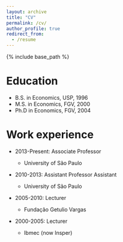 ```yaml
---
layout: archive
title: "CV"
permalink: /cv/
author_profile: true
redirect_from:
  - /resume
---
```


{% include base_path %}

Education
======
* B.S. in Economics, USP, 1996
* M.S. in Economics, FGV, 2000
* Ph.D in Economics, FGV, 2004 

Work experience
======
* 2013-Present: Associate Professor
  * University of São Paulo

* 2010-2013: Assistant Professor Assistant
  * University of São Paulo

* 2005-2010: Lecturer
  * Fundação Getulio Vargas

* 2000-2005: Lecturer
  * Ibmec (now Insper)  

